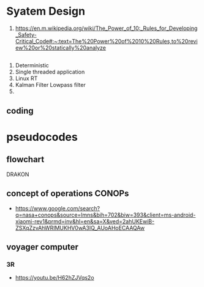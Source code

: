 # Syatem Design
1. https://en.m.wikipedia.org/wiki/The_Power_of_10:_Rules_for_Developing_Safety-Critical_Code#:~:text=The%20Power%20of%2010%20Rules,to%20review%20or%20statically%20analyze
##
1. Deterministic
1. Single threaded application 
1. Linux RT
1. Kalman Filter Lowpass filter
1. 
## coding
# pseudocodes
## flowchart
DRAKON
## concept of operations CONOPs
* https://www.google.com/search?q=nasa+conops&source=lmns&bih=702&biw=393&client=ms-android-xiaomi-rev1&prmd=inv&hl=en&sa=X&ved=2ahUKEwiB-ZSXqZzvAhWRIMUKHV0wA3IQ_AUoAHoECAAQAw
## voyager computer 
### 3R
* https://youtu.be/H62hZJVqs2o
